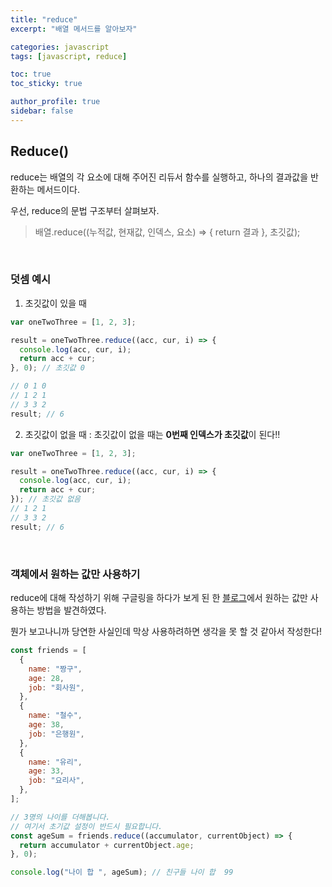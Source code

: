```yaml
---
title: "reduce"
excerpt: "배열 메서드를 알아보자"

categories: javascript
tags: [javascript, reduce]

toc: true
toc_sticky: true

author_profile: true
sidebar: false
---
```


## Reduce()

reduce는 배열의 각 요소에 대해 주어진 리듀서 함수를 실행하고, 하나의 결과값을 반환하는 메서드이다.

우선, reduce의 문법 구조부터 살펴보자.

> 배열.reduce((누적값, 현재값, 인덱스, 요소) => { return 결과 }, 초깃값);

<br>

### 덧셈 예시

1. 초깃값이 있을 때

```jsx
var oneTwoThree = [1, 2, 3];

result = oneTwoThree.reduce((acc, cur, i) => {
  console.log(acc, cur, i);
  return acc + cur;
}, 0); // 초깃값 0

// 0 1 0
// 1 2 1
// 3 3 2
result; // 6
```

2. 초깃값이 없을 때 : 초깃값이 없을 때는 **0번째 인덱스가 초깃값**이 된다!!

```jsx
var oneTwoThree = [1, 2, 3];

result = oneTwoThree.reduce((acc, cur, i) => {
  console.log(acc, cur, i);
  return acc + cur;
}); // 초깃값 없음
// 1 2 1
// 3 3 2
result; // 6
```

<br>

### 객체에서 원하는 값만 사용하기

reduce에 대해 작성하기 위해 구글링을 하다가 보게 된 한 [블로그](https://tocomo.tistory.com/26)에서 원하는 값만 사용하는 방법을 발견하였다.

뭔가 보고나니까 당연한 사실인데 막상 사용하려하면 생각을 못 할 것 같아서 작성한다!

```jsx
const friends = [
  {
    name: "짱구",
    age: 28,
    job: "회사원",
  },
  {
    name: "철수",
    age: 38,
    job: "은행원",
  },
  {
    name: "유리",
    age: 33,
    job: "요리사",
  },
];

// 3명의 나이를 더해봅니다.
// 여기서 초기값 설정이 반드시 필요합니다.
const ageSum = friends.reduce((accumulator, currentObject) => {
  return accumulator + currentObject.age;
}, 0);

console.log("나이 합 ", ageSum); // 친구들 나이 합  99
```
